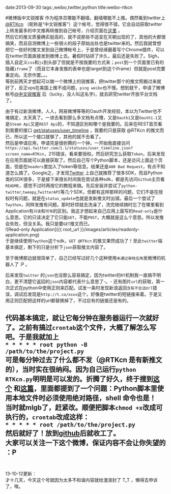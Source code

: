 date:2013-09-30
tags:,weibo,twitter,python
title:weibo-rtkcn
<!---->
#微博版中文锐推客
作为程序员哪能不翻墙，翻墙哪能不上推。偶然看到twitter上[@RTKcn](https://twitter.com/RTKcn) （昵称是“中文锐推客”）这个帐号，觉得很不错，它会自动获取twitter上转发最多的中文推再转推到自己帐号，介绍页面在[这里](http://rtbot.laobubu.net) 。  
然后它的推文质量确实挺高的，就不说那些不适宜在天朝出现的了，其他的大都很搞笑，而且目测微博上一些很火的段子原始出处也是twitter来的。然后我就曾想把它一些好的推文发到自己微博帐号上，于是曾经琢磨着写个Chrome插件，可以在twitter页面直接发到微博上去。暑假时钻研了许久，最后还是失败了。Sigh，插入自定义`css`和`js`到头部了但就是不按我要的方式来；`post`到一个页面里已有的隐藏`iframe`了（而且它本身发推的表单也是target到这个iframe）但就是post完要重定向。无奈作罢。。。  
等到前两天才想起可以做一个微博上的锐推客，把twitter那个的推文照搬过来就好了，反正vps在美国上推不成问题，`ping weibo`也不慢。想到就干，申请了微博帐号[@中文锐推客](http://weibo.com/RTKCN) 后（lucky，没人叫这名字)，就去研究twitter开放平台文档了。  
<!--more-->
由于有过新浪微博，人人，网易微博等等的Oauth开发经验，本以为Twitter也不难搞定，太天真了。一进去看到那么多文档有点懵，又是`Oauth1`又是`Oauth1.1`又是`Steam Api`又是`REST Api`的，不知道区别和哪个是我要的。后来在REST首页看到我要的接口 [get/statuses/user_timeline](https://dev.twitter.com/docs/api/1.1/get/statuses/user_timeline) ，我要的只是获取 @RTKcn 的推文而已，所以这一个接口就够了，其他的就不去看了。  
然后是申请应用，申请完是很折腾的一个钟。一开始我直接访问`https://api.twitter.com/1.1/statuses/user_timeline.json?screen_name=RTKcn`，215错误，看来要授权。然后研究怎么获取`Token`，后来发现在应用页面就可以直接获取了。然后自己写个Python脚本，还是访问上面这个页面，但是在`headers`里加入了token等信息。结果还是`400 Bad Request`，有点不知道怎么搞了。Google之，才发现[Twitter](https://dev.twitter.com/docs/twitter-libraries) 上自己就推荐了很多SDK，而且Python类的SDK很多，于是接下来很长时间我在尝试各种sdk，都是先访问`Github`主页看`README`，感觉不过时再按它的教程来搞。先后安装并尝试了`python-twitter`,`tweepy`,`TwitterAPI`等几个SDK，但都有这样那样的问题，它们不是在授权时有问题，就是在`status_update`也就是发新推文时出错。最后一个尝试了`Twython`，同样发推有问题。那时好烦就去洗澡了，洗完继续搞时忘了在哪里看到Application有`只读`和`可写`的区别。我这才想起来自己应用上面写的`Read-only`是什么意思。它的只读决定了它只能`GET`，不能`POST`，大概就是这么个意思。所以发推会失败，但没关系。我只是要`GET`推文而已。  
![Read-only Application]({{ root_url }}/images/articles/readonly-application.png)  
于是继续使用`Twython`这个sdk，`GET @RTKcn` 的推文果然成功了！至此`twitter`端基本搞定，剩下的只是分析下`json`获取推文内容了。  
  
至于微博那边就很简单了，自己已经写过好几个这种使用`未通过审核应用`发微博的机器人了 :P 。  
  
后来发现`twitter` 的`json`也没那么容易搞定，因为twitter的`RT`机制我一直搞不明白，更不清楚它返回的`json`内容都代表什么意思了-。- 还有图片`url`的获取，第一次正式在python中使用正则来匹配。试发一条时发现新浪返回`含有不合法Url`错误，调试后发现是`http://t.co/xxxx`这个，好像是twitter的短链接来着。于是又用正则匹配把这样的url都替换掉了，不过应有的链接还是有的。  
  
代码基本搞定，就让它每分钟在服务器运行一次就好了。之前有搞过`crontab`这个文件，大概了解怎么写吧。于是我就加上  
`* * * * * root python -B /path/to/the/project.py`  
可是每分钟过去了什么都不发（@RTKcn 是有新推文的），当时实在很纳闷。因为自己运行`python RTKcn.py`明明是可以发的。折腾了好久，终于搜到[这个](http://163.fm/5CP2mqh) 和[这篇](http://163.fm/Py3yNf3)，里面都提到了一个问题：Python脚本里使用本地文件时必须使用绝对路径，shell 命令也是！  
当时就mlgb了，赶紧改。顺便把脚本`chmod +x`改成可执行的，`crontab`改成这样：  
`* * * * * root /path/to/the/project.py`     
然后就好了！放到[github](https://github.com/yakiang/weibo-RTKcn)后就收工了。  
大家可以关注一下这个微博，保证内容不会让你失望的 ：P  
<br>  
--- 

13-10-12更新：  
才十几天，今天这个号就因为太多不和谐内容就给渣浪封了 T_T ，懒得去申诉了，唉。  
